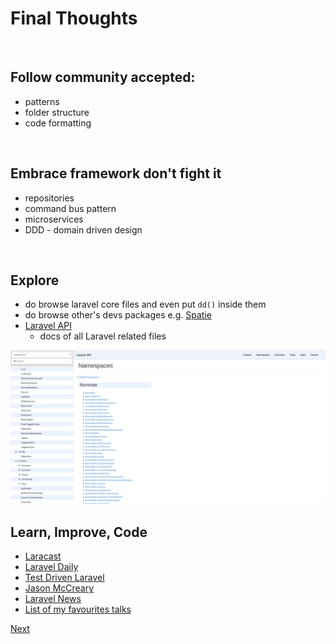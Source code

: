 # Final Thoughts
<br/>

## Follow community accepted:
- patterns
- folder structure
- code formatting
<br/>

## Embrace framework don't fight it
- repositories
- command bus pattern
- microservices
- DDD - domain driven design
<br/>

## Explore
- do browse laravel core files and even put `dd()` inside them
- do browse other's devs packages e.g. [Spatie](https://spatie.be/open-source?search=&sort=-downloads)
- [Laravel API](https://laravel.com/api/10.x/)
    - docs of all Laravel related files

<img src="_assets/laravel-api.png" alt="Laravel API">
<br/>

## Learn, Improve, Code
- [Laracast](https://laracasts.com/)
- [Laravel Daily](https://laraveldaily.com/)
- [Test Driven Laravel](https://course.testdrivenlaravel.com/)
- [Jason McCreary](https://jasonmccreary.me/)
- [Laravel News](https://laravel-news.com/)
- [List of my favourites talks](https://jcergolj.me.uk/12-laravel-must-watch-talks)

[Next](https://github.com/jcergolj/my-laravel-adventure/blob/master/0.intro.md)
